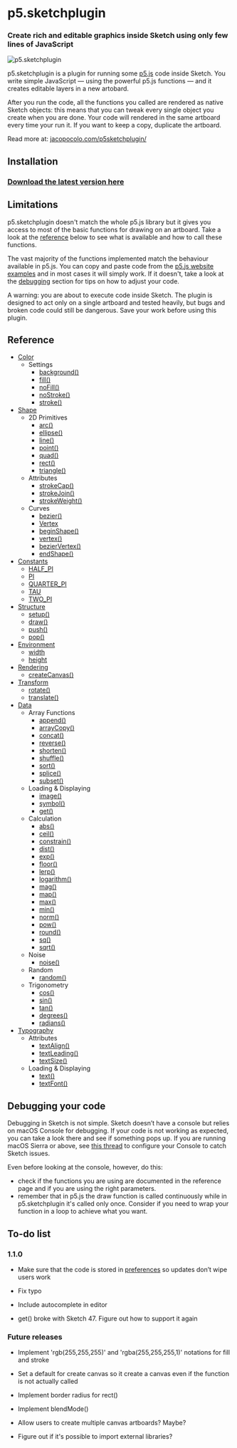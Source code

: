 # p5.sketchplugin
### Create rich and editable graphics inside Sketch using only few lines of JavaScript

![p5.sketchplugin](https://github.com/jacopocolo/p5-sketchplugin/blob/master/img/Preview@2x.png)

p5.sketchplugin is a plugin for running some [p5.js](http://p5js.org/) code inside Sketch. You write simple JavaScript — using the powerful p5.js functions — and it creates editable layers in a new artobard.

After you run the code, all the functions you called are rendered as native Sketch objects: this means that you can tweak every single object you create when you are done. Your code will rendered in the same artboard every time your run it. If you want to keep a copy, duplicate the artboard.

Read more at: [jacopocolo.com/p5sketchplugin/](http://www.jacopocolo.com/p5sketchplugin/)

## Installation

### [Download the latest version here](https://github.com/jacopocolo/p5-sketchplugin/releases)

## Limitations

p5.sketchplugin doesn't match the whole p5.js library but it gives you access to most of the basic functions for drawing on an artboard. Take a look at the [reference](#reference) below to see what is available and how to call these functions.

The vast majority of the functions implemented match the behaviour available in p5.js. You can copy and paste code from the [p5.js website examples](https://p5js.org/examples/) and in most cases it will simply work. If it doesn't, take a look at the [debugging](#debugging-your-code) section for tips on how to adjust your code.

A warning: you are about to execute code inside Sketch. The plugin is designed to act only on a single artboard and tested heavily, but bugs and broken code could still be dangerous. Save your work before using this plugin.

## Reference

- [Color](https://github.com/jacopocolo/p5-sketchplugin/blob/master/reference.md#color)
  * Settings
    + [background()](https://github.com/jacopocolo/p5-sketchplugin/blob/master/reference.md#backgroundcolor)
    + [fill()](https://github.com/jacopocolo/p5-sketchplugin/blob/master/reference.md#fillcolor)
    + [noFill()](https://github.com/jacopocolo/p5-sketchplugin/blob/master/reference.md#nofill)
    + [noStroke()](https://github.com/jacopocolo/p5-sketchplugin/blob/master/reference.md#nostroke)
    + [stroke()](https://github.com/jacopocolo/p5-sketchplugin/blob/master/reference.md#strokecolor)
- [Shape](https://github.com/jacopocolo/p5-sketchplugin/blob/master/reference.md#shape)
  * 2D Primitives
    + [arc()](https://github.com/jacopocolo/p5-sketchplugin/blob/master/reference.md#arcxywhstartstop)
    + [ellipse()](https://github.com/jacopocolo/p5-sketchplugin/blob/master/reference.md#ellipsexywh)
    + [line()](https://github.com/jacopocolo/p5-sketchplugin/blob/master/reference.md#linex1y1x2y2)
    + [point()](https://github.com/jacopocolo/p5-sketchplugin/blob/master/reference.md#pointx1y1)
    + [quad()](https://github.com/jacopocolo/p5-sketchplugin/blob/master/reference.md#quadx1y1x2y2x3y3x4y4)
    + [rect()](https://github.com/jacopocolo/p5-sketchplugin/blob/master/reference.md#rectxywh)
    + [triangle()](https://github.com/jacopocolo/p5-sketchplugin/blob/master/reference.md#trianglex1y1x2y2x3y3)
  * Attributes
    + [strokeCap()](https://github.com/jacopocolo/p5-sketchplugin/blob/master/reference.md#strokecapcap)
    + [strokeJoin()](https://github.com/jacopocolo/p5-sketchplugin/blob/master/reference.md#strokejoinjoin)
    + [strokeWeight()](https://github.com/jacopocolo/p5-sketchplugin/blob/master/reference.md#strokeweightn)
  * Curves
    + [bezier()](https://github.com/jacopocolo/p5-sketchplugin/blob/master/reference.md#bezierx1y1x2y2x3y3x4y4)
    + [Vertex](https://github.com/jacopocolo/p5-sketchplugin/blob/master/reference.md#vertex)
    + [beginShape()](https://github.com/jacopocolo/p5-sketchplugin/blob/master/reference.md#beginshape)
    + [vertex()](https://github.com/jacopocolo/p5-sketchplugin/blob/master/reference.md#vertexx1x1)
    + [bezierVertex()](https://github.com/jacopocolo/p5-sketchplugin/blob/master/reference.md#beziervertexx2y2x3y3x4y4)
    + [endShape()](https://github.com/jacopocolo/p5-sketchplugin/blob/master/reference.md#endshapeclose)
- [Constants](https://github.com/jacopocolo/p5-sketchplugin/blob/master/reference.md#constants)
    + [HALF_PI](https://github.com/jacopocolo/p5-sketchplugin/blob/master/reference.md#half_pi)
    + [PI](https://github.com/jacopocolo/p5-sketchplugin/blob/master/reference.md#pi)
    + [QUARTER_PI](https://github.com/jacopocolo/p5-sketchplugin/blob/master/reference.md#quarter_pi)
    + [TAU](https://github.com/jacopocolo/p5-sketchplugin/blob/master/reference.md#tau)
    + [TWO_PI](https://github.com/jacopocolo/p5-sketchplugin/blob/master/reference.md#two_pi)
- [Structure](https://github.com/jacopocolo/p5-sketchplugin/blob/master/reference.md#structure)
    + [setup()](https://github.com/jacopocolo/p5-sketchplugin/blob/master/reference.md#setup)
    + [draw()](https://github.com/jacopocolo/p5-sketchplugin/blob/master/reference.md#draw)
    + [push()](https://github.com/jacopocolo/p5-sketchplugin/blob/master/reference.md#push)
    + [pop()](https://github.com/jacopocolo/p5-sketchplugin/blob/master/reference.md#pop)
- [Environment](https://github.com/jacopocolo/p5-sketchplugin/blob/master/reference.md#environment)
    + [width](https://github.com/jacopocolo/p5-sketchplugin/blob/master/reference.md#width)
    + [height](https://github.com/jacopocolo/p5-sketchplugin/blob/master/reference.md#height)
- [Rendering](https://github.com/jacopocolo/p5-sketchplugin/blob/master/reference.md#rendering)
    + [createCanvas()](https://github.com/jacopocolo/p5-sketchplugin/blob/master/reference.md#createcanvas)
- [Transform](https://github.com/jacopocolo/p5-sketchplugin/blob/master/reference.md#transform)
    + [rotate()](https://github.com/jacopocolo/p5-sketchplugin/blob/master/reference.md#rotateangle)
    + [translate()](https://github.com/jacopocolo/p5-sketchplugin/blob/master/reference.md#translatexy)
- [Data](https://github.com/jacopocolo/p5-sketchplugin/blob/master/reference.md#data)
  * Array Functions
    + [append()](https://github.com/jacopocolo/p5-sketchplugin/blob/master/reference.md#appendarrayvalue)
    + [arrayCopy()](https://github.com/jacopocolo/p5-sketchplugin/blob/master/reference.md#arraycopysrcsrcpositiondstdstpositionlength)
    + [concat()](https://github.com/jacopocolo/p5-sketchplugin/blob/master/reference.md#concatab)
    + [reverse()](https://github.com/jacopocolo/p5-sketchplugin/blob/master/reference.md#reverselist)
    + [shorten()](https://github.com/jacopocolo/p5-sketchplugin/blob/master/reference.md#shortenlist)
    + [shuffle()](https://github.com/jacopocolo/p5-sketchplugin/blob/master/reference.md#shufflearraybool)
    + [sort()](https://github.com/jacopocolo/p5-sketchplugin/blob/master/reference.md#sortlistcount)
    + [splice()](https://github.com/jacopocolo/p5-sketchplugin/blob/master/reference.md#splicelistvalueposition)
    + [subset()](https://github.com/jacopocolo/p5-sketchplugin/blob/master/reference.md#subsetliststartcount)
  * Loading & Displaying
    + [image()](https://github.com/jacopocolo/p5-sketchplugin/blob/master/reference.md#imagenamexy)
    + [symbol()](https://github.com/jacopocolo/p5-sketchplugin/blob/master/reference.md#symbolnamexy)
    + [get()](https://github.com/jacopocolo/p5-sketchplugin/blob/master/reference.md#geturl)
  * Calculation
    + [abs()](https://github.com/jacopocolo/p5-sketchplugin/blob/master/reference.md#absn)
    + [ceil()](https://github.com/jacopocolo/p5-sketchplugin/blob/master/reference.md#ceiln)
    + [constrain()](https://github.com/jacopocolo/p5-sketchplugin/blob/master/reference.md#constrainnlowhigh)
    + [dist()](https://github.com/jacopocolo/p5-sketchplugin/blob/master/reference.md#distx1y1x2y2)
    + [exp()](https://github.com/jacopocolo/p5-sketchplugin/blob/master/reference.md#expn)
    + [floor()](https://github.com/jacopocolo/p5-sketchplugin/blob/master/reference.md#floorn)
    + [lerp()](https://github.com/jacopocolo/p5-sketchplugin/blob/master/reference.md#lerpstartstopamt)
    + [logarithm()](https://github.com/jacopocolo/p5-sketchplugin/blob/master/reference.md#logarithmn)
    + [mag()](https://github.com/jacopocolo/p5-sketchplugin/blob/master/reference.md#magab)
    + [map()](https://github.com/jacopocolo/p5-sketchplugin/blob/master/reference.md#mapvaluestart1stop1start2stop2)
    + [max()](https://github.com/jacopocolo/p5-sketchplugin/blob/master/reference.md#maxn0)
    + [min()](https://github.com/jacopocolo/p5-sketchplugin/blob/master/reference.md#minn0)
    + [norm()](https://github.com/jacopocolo/p5-sketchplugin/blob/master/reference.md#normvaluestartstop)
    + [pow()](https://github.com/jacopocolo/p5-sketchplugin/blob/master/reference.md#powne)
    + [round()](https://github.com/jacopocolo/p5-sketchplugin/blob/master/reference.md#roundn)
    + [sq()](https://github.com/jacopocolo/p5-sketchplugin/blob/master/reference.md#sqn)
    + [sqrt()](https://github.com/jacopocolo/p5-sketchplugin/blob/master/reference.md#sqrtn)
  * Noise
    + [noise()](https://github.com/jacopocolo/p5-sketchplugin/blob/master/reference.md#noisexyz)
  * Random
    + [random()](https://github.com/jacopocolo/p5-sketchplugin/blob/master/reference.md#randomminmax)
  * Trigonometry
    + [cos()](https://github.com/jacopocolo/p5-sketchplugin/blob/master/reference.md#cosangle)
    + [sin()](https://github.com/jacopocolo/p5-sketchplugin/blob/master/reference.md#sinangle)
    + [tan()](https://github.com/jacopocolo/p5-sketchplugin/blob/master/reference.md#tanangle)
    + [degrees()](https://github.com/jacopocolo/p5-sketchplugin/blob/master/reference.md#degreesangle)
    + [radians()](https://github.com/jacopocolo/p5-sketchplugin/blob/master/reference.md#radiansangle)
- [Typography](https://github.com/jacopocolo/p5-sketchplugin/blob/master/reference.md#typography)
  * Attributes
    + [textAlign()](https://github.com/jacopocolo/p5-sketchplugin/blob/master/reference.md#textalignhorizalign)
    + [textLeading()](https://github.com/jacopocolo/p5-sketchplugin/blob/master/reference.md#textleadingn)
    + [textSize()](https://github.com/jacopocolo/p5-sketchplugin/blob/master/reference.md#textsizesize)
  * Loading & Displaying
    + [text()](https://github.com/jacopocolo/p5-sketchplugin/blob/master/reference.md#textstrxyx2y2)
    + [textFont()](https://github.com/jacopocolo/p5-sketchplugin/blob/master/reference.md#textfontfontname)

## Debugging your code
Debugging in Sketch is not simple. Sketch doesn’t have a console but relies on macOS Console for debugging. If your code is not working as expected, you can take a look there and see if something pops up. If you are running macOS Sierra or above, see [this thread](http://sketchplugins.com/d/50-i-can-t-get-anymore-debugging-from-console-app-system-log) to configure your Console to catch Sketch issues.

Even before looking at the console, however, do this:
- check if the functions you are using are documented in the reference page and if you are using the right parameters.
- remember that in p5.js the draw function is called continuously while in p5.sketchplugin it's called only once. Consider if you need to wrap your function in a loop to achieve what you want.

## To-do list

### 1.1.0

- Make sure that the code is stored in [preferences](http://mail.sketchplugins.com/pipermail/dev_sketchplugins.com/2015-February/003019.html) so updates don’t wipe users work

- Fix typo

- Include autocomplete in editor

- get() broke with Sketch 47. Figure out how to support it again

### Future releases

- Implement 'rgb(255,255,255)' and 'rgba(255,255,255,1)' notations for fill and stroke

- Set a default for create canvas so it create a canvas even if the function is not actually called

- Implement border radius for rect()

- Implement blendMode()

- Allow users to create multiple canvas artboards? Maybe?

- Figure out if it's possible to import external libraries?
